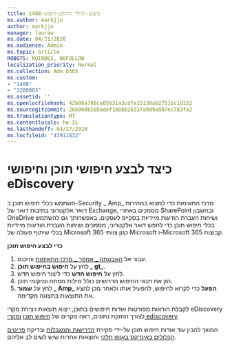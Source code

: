 ```yaml
---
title: 1488-ביצוע-הגילוי והתוכן-חיפוש
ms.author: markjjo
author: markjjo
manager: lauraw
ms.date: 04/21/2020
ms.audience: Admin
ms.topic: article
ROBOTS: NOINDEX, NOFOLLOW
localization_priority: Normal
ms.collection: Adm_O365
ms.custom:
- "1488"
- "3200003"
ms.assetid: ''
ms.openlocfilehash: 42b80a798ca05831a3cdfa15130ab2751bc1d152
ms.sourcegitcommit: 286000b588adef1bbbb28337a9d9e087ec783fa2
ms.translationtype: MT
ms.contentlocale: he-IL
ms.lasthandoff: 04/27/2020
ms.locfileid: "43911832"
---
```

# <a name="how-to-perform-content-searches-and-ediscovery-searches"></a>כיצד לבצע חיפושי תוכן וחיפושי eDiscovery

השתמש בכלי חיפוש תוכן ב-Security _ Amp_ מרכז התאימות כדי למצוא במהירות דואר אלקטרוני בתיבות דואר של Exchange, מסמכים באתרי SharePoint ובחשבון OneDrive ושיחות העברת הודעות מיידיות בסקייפ לעסקים. באפשרותך גם להשתמש בכלי חיפוש תוכן כדי לחפש דואר אלקטרוני, מסמכים ושיחות העברת הודעות מיידיות בכלי שיתוף פעולה של Microsoft 365 כגון צוותי Microsoft ו-Microsoft 365 קבוצות.

**כדי לבצע חיפוש תוכן**

1. עבור אל [האבטחה _ אמפר _ מרכז התאימות](https://protection.office.com) והיכנס.
2. לחץ על **חיפוש בחיפוש תוכן _ gt_**.
3. לחץ על **חיפוש חדש** כדי ליצור חיפוש חדש.
4. הזן את תנאי החיפוש הדרושים כולל מילות מפתח ומיקומי תוכן.  
5. לחץ על **שמור _ Amp_ הפעל** כדי לקרוא לחיפוש, להפעיל אותו ולאחר מכן להציג את התוצאות בתצוגה מקדימה.

לקבלת הוראות מפורטות אודות חיפושים בתוכן, ייצוא תוצאות ויצירת מקרי eDiscovery לצורך החזקת נתונים, ראה מקרים של [חיפוש תוכן](https://docs.microsoft.com/office365/securitycompliance/content-search) [ומקרי ediscovery](https://docs.microsoft.com/office365/securitycompliance/ediscovery-cases).

המשך להבין עוד אודות חיפוש תוכן על-ידי סקירת [הדרישות והמגבלות](https://docs.microsoft.com/office365/securitycompliance/limits-for-content-search) ובדיקת [פריטים הכלולים באינדקס באופן חלקי](https://docs.microsoft.com/office365/securitycompliance/investigating-partially-indexed-items-in-ediscovery) ותוצאות אחרות שיש לשים לב אליהם.